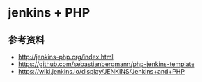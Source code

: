 # jenkins + PHP
## 参考资料
- http://jenkins-php.org/index.html
- https://github.com/sebastianbergmann/php-jenkins-template
- https://wiki.jenkins.io/display/JENKINS/Jenkins+and+PHP
